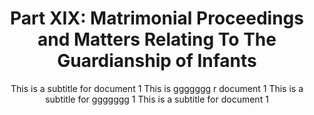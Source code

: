 ---
title: "Part XIX: Matrimonial Proceedings and Matters Relating To The Guardianship of Infants"
subtitle: This is a subtitle for document 1 This is ggggggg r document 1 This is a subtitle for ggggggg 1 This is a subtitle for document 1
order:
    - sumting
    - sumting
---